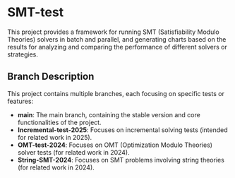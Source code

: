 # SMT-test

This project provides a framework for running SMT (Satisfiability Modulo Theories) solvers in batch and parallel, and generating charts based on the results for analyzing and comparing the performance of different solvers or strategies.

## Branch Description

This project contains multiple branches, each focusing on specific tests or features:

*   **main**: The main branch, containing the stable version and core functionalities of the project.
*   **Incremental-test-2025**: Focuses on incremental solving tests (intended for related work in 2025).
*   **OMT-test-2024**: Focuses on OMT (Optimization Modulo Theories) solver tests (for related work in 2024).
*   **String-SMT-2024**: Focuses on SMT problems involving string theories (for related work in 2024).